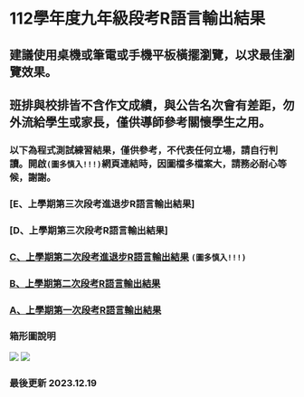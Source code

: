 # 112學年度九年級段考R語言輸出結果
## 建議使用桌機或筆電或手機平板橫擺瀏覽，以求最佳瀏覽效果。
## 班排與校排皆不含作文成績，與公告名次會有差距，勿外流給學生或家長，僅供導師參考關懷學生之用。
### 以下為程式測試練習結果，僅供參考，不代表任何立場，請自行判讀。開啟`(圖多慎入!!!)`網頁連結時，因圖檔多檔案大，請務必耐心等候，謝謝。

### [E、上學期第三次段考進退步R語言輸出結果]
### [D、上學期第三次段考R語言輸出結果]
### [C、上學期第二次段考進退步R語言輸出結果](https://tjjh.github.io/112RT/R112-a01.a02.for.loop-ggplotly.RMD.html) `(圖多慎入!!!)`
### [B、上學期第二次段考R語言輸出結果](https://tjjh.github.io/112RT/R112-a02-ggplotly.RMD.html)
### [A、上學期第一次段考R語言輸出結果](https://tjjh.github.io/112RT/R112-a01-ggplotly.RMD.html)

### 箱形圖說明
<img src="https://tjjh.github.io/110RT/001.png">

<img src="https://tjjh.github.io/110RT/002.png">

### 最後更新 2023.12.19
